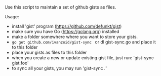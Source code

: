 
Use this script to maintain a set of github gists as files.

Usage:
 - install 'gist' program (https://github.com/defunkt/gist)
 - make sure you have Go (https://golang.org) installed
 - make a folder somewhere where you want to store your gists.
 - `go get github.com/ivanzoid/gist-sync ` or dl gist-sync.go and place it to this folder
 - place your gists as files to this folder
 - when you create a new or update existing gist file, just run: 'gist-sync gist.foo'
 - to sync all your gists, you may run 'gist-sync *.*'


